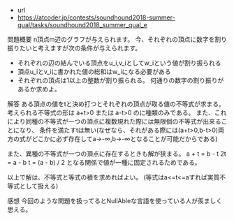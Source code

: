- url 
 - https://atcoder.jp/contests/soundhound2018-summer-qual/tasks/soundhound2018_summer_qual_e

問題概要
n頂点m辺のグラフが与えられます。
今、それぞれの頂点に数字を割り振りたいと考えますが次の条件が与えられます。
- それぞれの辺の結んでいる頂点をu_i,v_iとしてw_iという値が割り振られる
- 頂点u_iとv_iに書かれた値の総和はw_iになる必要がある
- それぞれの頂点は1以上の整数が割り振られる。
何通りの数字の割り振りがあるか求めよ。


解答
ある頂点の値をtと決め打つとそれぞれの頂点が取る値の不等式が求まる。
考えられる不等式の形は a+t>0 または a-t>0 のに種類のみである。
また、これにより同種の不等式が一つの頂点に複数現れた際には無限個の不等式が出来ることになり、
条件を満たすtは無い(なぜなら、それがある際には(a+t>0,b-t>0)両方の式がどこかに必ず存在してa->-∞,b->-∞となることが可能だからである)

また、異種の不等式が一つの頂点に存在するときも解が狭まる。
a + t = b - t
2t = a - b
t = (a - b) / 2
となる関係で値が一種に固定されるためである。

以上で解は、不等式と等式の積を求めればよい。
(等式はa<=t<=aすれば実質不等式として扱える)

感想
今回のような問題を扱ってるとNullAbleな言語を使っている人が羨ましく思える。
